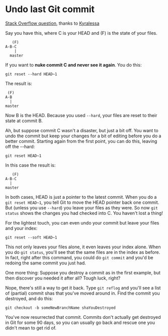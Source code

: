 Undo last Git commit
====================

[Stack Overflow question](http://stackoverflow.com/questions/927358/undo-last-git-commit), thanks to [Kyralessa](http://stackoverflow.com/users/5486/kyralessa)

Say you have this, where C is your HEAD and (F) is the state of your files.

	   (F)
	A-B-C
	    |
	  master

If you want to **nuke commit C and never see it again**. You do this:

	git reset --hard HEAD~1

The result is:

	 (F)
	A-B
	  |
	master

Now B is the HEAD. Because you used `--hard`, your files are reset to their state at commit B.

Ah, but suppose commit C wasn't a disaster, but just a bit off. You want to undo the commit but keep your changes for a bit of editing before you do a better commit. Starting again from the first point, you can do this, leaving off the --hard:

	git reset HEAD~1

In this case the result is:

	   (F)
	A-B-C
	  |
	master


In both cases, HEAD is just a pointer to the latest commit. When you do a `git reset HEAD~1`, you tell Git to move the HEAD pointer back one commit. But (unless you use `--hard`) you leave your files as they were. So now `git status` shows the changes you had checked into C. You haven't lost a thing!

For the lightest touch, you can even undo your commit but leave your files and your index:

	git reset --soft HEAD~1

This not only leaves your files alone, it even leaves your index alone. When you do `git status`, you'll see that the same files are in the index as before. In fact, right after this command, you could do `git commit` and you'd be redoing the same commit you just had.

One more thing: Suppose you destroy a commit as in the first example, but then discover you needed it after all? Tough luck, right?

Nope, there's still a way to get it back. Type `git reflog` and you'll see a list of (partial) commit shas that you've moved around in. Find the commit you destroyed, and do this:

	git checkout -b someNewBranchName shaYouDestroyed

You've now resurrected that commit. Commits don't actually get destroyed in Git for some 90 days, so you can usually go back and rescue one you didn't mean to get rid of.